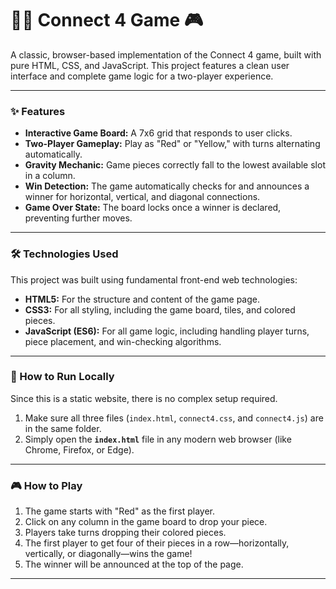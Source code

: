 # 🔵🔴 Connect 4 Game 🎮

A classic, browser-based implementation of the Connect 4 game, built with pure HTML, CSS, and JavaScript. This project features a clean user interface and complete game logic for a two-player experience.

---

### ✨ Features

-   **Interactive Game Board:** A 7x6 grid that responds to user clicks.
-   **Two-Player Gameplay:** Play as "Red" or "Yellow," with turns alternating automatically.
-   **Gravity Mechanic:** Game pieces correctly fall to the lowest available slot in a column.
-   **Win Detection:** The game automatically checks for and announces a winner for horizontal, vertical, and diagonal connections.
-   **Game Over State:** The board locks once a winner is declared, preventing further moves.

---

### 🛠️ Technologies Used

This project was built using fundamental front-end web technologies:

-   **HTML5:** For the structure and content of the game page.
-   **CSS3:** For all styling, including the game board, tiles, and colored pieces.
-   **JavaScript (ES6):** For all game logic, including handling player turns, piece placement, and win-checking algorithms.

---

### 🚀 How to Run Locally

Since this is a static website, there is no complex setup required.

1.  Make sure all three files (`index.html`, `connect4.css`, and `connect4.js`) are in the same folder.
2.  Simply open the **`index.html`** file in any modern web browser (like Chrome, Firefox, or Edge).

---

### 🎮 How to Play

1.  The game starts with "Red" as the first player.
2.  Click on any column in the game board to drop your piece.
3.  Players take turns dropping their colored pieces.
4.  The first player to get four of their pieces in a row—horizontally, vertically, or diagonally—wins the game!
5.  The winner will be announced at the top of the page.

---

